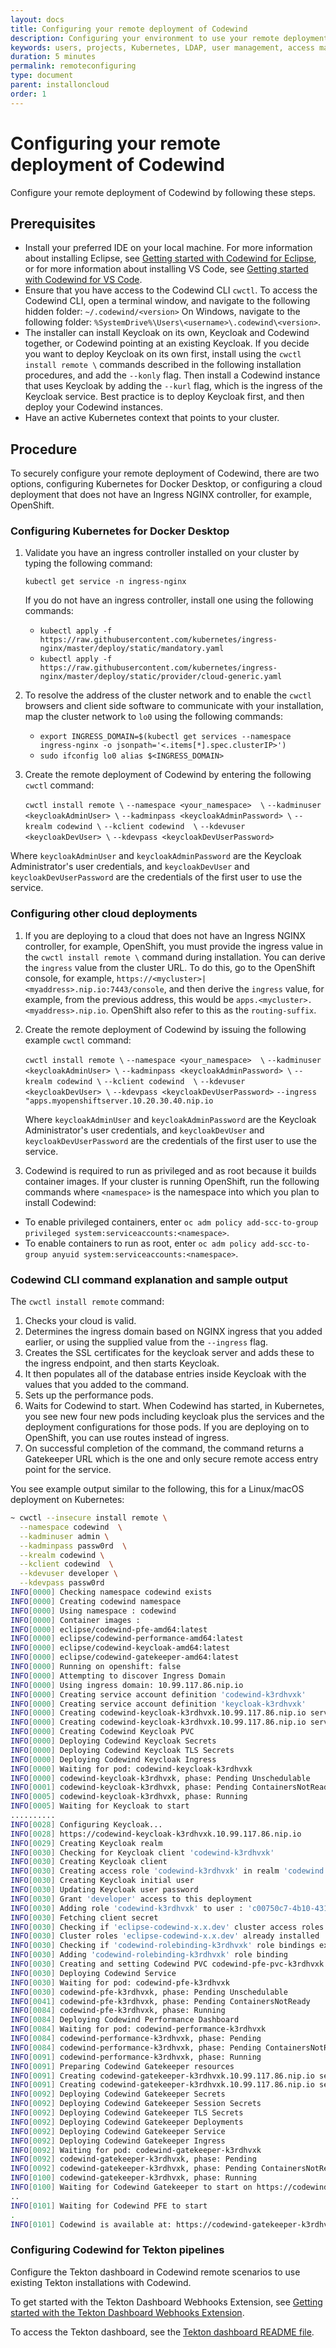 ```yaml
---
layout: docs
title: Configuring your remote deployment of Codewind
description: Configuring your environment to use your remote deployment of Codewind
keywords: users, projects, Kubernetes, LDAP, user management, access management, login, deployment, pod, security, securing cloud connection
duration: 5 minutes
permalink: remoteconfiguring
type: document
parent: installoncloud
order: 1
---
```


# Configuring your remote deployment of Codewind

Configure your remote deployment of Codewind by following these steps. 

## Prerequisites
- Install your preferred IDE on your local machine. For more information about installing Eclipse, see [Getting started with Codewind for Eclipse](mdteclipsegettingstarted.html), or for more information about installing VS Code, see [Getting started with Codewind for VS Code](mdt-vsc-getting-started.html).
- Ensure that you have access to the Codewind CLI `cwctl`. To access the Codewind CLI, open a terminal window, and navigate to the following hidden folder: `~/.codewind/<version>` On Windows, navigate to the following folder: `%SystemDrive%\Users\<username>\.codewind\<version>`.
- The installer can install Keycloak on its own, Keycloak and Codewind together, or Codewind pointing at an existing Keycloak. If you decide you want to deploy Keycloak on its own first, install using the `cwctl install remote \` commands described in the following installation procedures, and add the `--konly` flag. Then install a Codewind instance that uses Keycloak by adding the `--kurl` flag, which is the ingress of the Keycloak service. Best practice is to deploy Keycloak first, and then deploy your Codewind instances.
- Have an active Kubernetes context that points to your cluster.

## Procedure

To securely configure your remote deployment of Codewind, there are two options, configuring Kubernetes for Docker Desktop, or configuring a cloud deployment that does not have an Ingress NGINX controller, for example, OpenShift. 

### Configuring Kubernetes for Docker Desktop

1. Validate you have an ingress controller installed on your cluster by typing the following command:

   `kubectl get service -n ingress-nginx`

   If you do not have an ingress controller, install one using the following commands:

   - `kubectl apply -f https://raw.githubusercontent.com/kubernetes/ingress-nginx/master/deploy/static/mandatory.yaml`
   - `kubectl apply -f https://raw.githubusercontent.com/kubernetes/ingress-nginx/master/deploy/static/provider/cloud-generic.yaml`

2. To resolve the address of the cluster network and to enable the `cwctl` browsers and client side software to communicate with your installation, map the cluster network to `lo0` using the following commands:

   - `export INGRESS_DOMAIN=$(kubectl get services --namespace ingress-nginx -o jsonpath='<.items[*].spec.clusterIP>')`
   - `sudo ifconfig lo0 alias $<INGRESS_DOMAIN>`

3. Create the remote deployment of Codewind by entering the following `cwctl` command: 

   `cwctl install remote \`
     `--namespace <your_namespace>  \`
     `--kadminuser <keycloakAdminUser> \`
     `--kadminpass <keycloakAdminPassword> \`
     `--krealm codewind \`
     `--kclient codewind  \`
     `--kdevuser <keycloakDevUser> \`
     `--kdevpass <keycloakDevUserPassword>`

  Where `keycloakAdminUser` and `keycloakAdminPassword` are the Keycloak Administrator's user credentials, and `keycloakDevUser` and `keycloakDevUserPassword` are the credentials of the first user to use the service.  

### Configuring other cloud deployments

1. If you are deploying to a cloud that does not have an Ingress NGINX controller, for example, OpenShift, you must provide the ingress value in the `cwctl install remote \` command during installation. You can derive the `ingress` value from the cluster URL. To do this, go to the OpenShift console, for example, `https://<mycluster>|<myaddress>.nip.io:7443/console`, and then derive the `ingress` value, for example, from the previous address, this would be `apps.<mycluster>.<myaddress>.nip.io`. OpenShift also refer to this as the `routing-suffix`. 

2. Create the remote deployment of Codewind by issuing the following example `cwctl` command: 

   `cwctl install remote \`
     `--namespace <your_namespace>  \`
     `--kadminuser <keycloakAdminUser> \`
     `--kadminpass <keycloakAdminPassword> \`
     `--krealm codewind \`
     `--kclient codewind  \`
     `--kdevuser <keycloakDevUser> \`
     `--kdevpass <keycloakDevUserPassword>`
     `--ingress "apps.myopenshiftserver.10.20.30.40.nip.io`

   Where `keycloakAdminUser` and `keycloakAdminPassword` are the Keycloak Administrator's user credentials, and `keycloakDevUser` and `keycloakDevUserPassword` are the credentials of the first user to use the service. 

3. Codewind is required to run as privileged and as root because it builds container images. If your cluster is running OpenShift, run the following commands where `<namespace>` is the namespace into which you plan to install Codewind:
- To enable privileged containers, enter `oc adm policy add-scc-to-group privileged system:serviceaccounts:<namespace>`.
- To enable containers to run as root, enter `oc adm policy add-scc-to-group anyuid system:serviceaccounts:<namespace>`.

### Codewind CLI command explanation and sample output

The `cwctl install remote` command:

1. Checks your cloud is valid.
2. Determines the ingress domain based on NGINX ingress that you added earlier, or using the supplied value from the `--ingress` flag. 
3. Creates the SSL certificates for the keycloak server and adds these to the ingress endpoint, and then starts Keycloak. 
4. It then populates all of the database entries inside Keycloak with the values that you added to the command. 
5. Sets up the performance pods.
6. Waits for Codewind to start. When Codewind has started, in Kubernetes, you see new four new pods including keycloak plus the services and the deployment configurations for those pods. If you are deploying on to OpenShift, you can use routes instead of ingress. 
7. On successful completion of the command, the command returns a Gatekeeper URL which is the one and only secure remote access entry point for the service. 

You see example output similar to the following, this for a Linux/macOS deployment on Kubernetes:

```sh
~ cwctl --insecure install remote \
  --namespace codewind  \
  --kadminuser admin \
  --kadminpass passw0rd  \
  --krealm codewind \
  --kclient codewind  \
  --kdevuser developer \
  --kdevpass passw0rd
INFO[0000] Checking namespace codewind exists
INFO[0000] Creating codewind namespace
INFO[0000] Using namespace : codewind
INFO[0000] Container images :
INFO[0000] eclipse/codewind-pfe-amd64:latest
INFO[0000] eclipse/codewind-performance-amd64:latest
INFO[0000] eclipse/codewind-keycloak-amd64:latest
INFO[0000] eclipse/codewind-gatekeeper-amd64:latest
INFO[0000] Running on openshift: false
INFO[0000] Attempting to discover Ingress Domain
INFO[0000] Using ingress domain: 10.99.117.86.nip.io
INFO[0000] Creating service account definition 'codewind-k3rdhvxk'
INFO[0000] Creating service account definition 'keycloak-k3rdhvxk'
INFO[0000] Creating codewind-keycloak-k3rdhvxk.10.99.117.86.nip.io server Key
INFO[0000] Creating codewind-keycloak-k3rdhvxk.10.99.117.86.nip.io server certificate
INFO[0000] Creating Codewind Keycloak PVC
INFO[0000] Deploying Codewind Keycloak Secrets
INFO[0000] Deploying Codewind Keycloak TLS Secrets
INFO[0000] Deploying Codewind Keycloak Ingress
INFO[0000] Waiting for pod: codewind-keycloak-k3rdhvxk
INFO[0000] codewind-keycloak-k3rdhvxk, phase: Pending Unschedulable
INFO[0001] codewind-keycloak-k3rdhvxk, phase: Pending ContainersNotReady
INFO[0005] codewind-keycloak-k3rdhvxk, phase: Running
INFO[0005] Waiting for Keycloak to start
..........
INFO[0028] Configuring Keycloak...
INFO[0028] https://codewind-keycloak-k3rdhvxk.10.99.117.86.nip.io
INFO[0029] Creating Keycloak realm
INFO[0030] Checking for Keycloak client 'codewind-k3rdhvxk'
INFO[0030] Creating Keycloak client
INFO[0030] Creating access role 'codewind-k3rdhvxk' in realm 'codewind'
INFO[0030] Creating Keycloak initial user
INFO[0030] Updating Keycloak user password
INFO[0030] Grant 'developer' access to this deployment
INFO[0030] Adding role 'codewind-k3rdhvxk' to user : 'c00750c7-4b10-4317-b328-e21c4c930913'
INFO[0030] Fetching client secret
INFO[0030] Checking if 'eclipse-codewind-x.x.dev' cluster access roles are installed
INFO[0030] Cluster roles 'eclipse-codewind-x.x.dev' already installed
INFO[0030] Checking if 'codewind-rolebinding-k3rdhvxk' role bindings exist
INFO[0030] Adding 'codewind-rolebinding-k3rdhvxk' role binding
INFO[0030] Creating and setting Codewind PVC codewind-pfe-pvc-k3rdhvxk to 1Gi
INFO[0030] Deploying Codewind Service
INFO[0030] Waiting for pod: codewind-pfe-k3rdhvxk
INFO[0030] codewind-pfe-k3rdhvxk, phase: Pending Unschedulable
INFO[0041] codewind-pfe-k3rdhvxk, phase: Pending ContainersNotReady
INFO[0084] codewind-pfe-k3rdhvxk, phase: Running
INFO[0084] Deploying Codewind Performance Dashboard
INFO[0084] Waiting for pod: codewind-performance-k3rdhvxk
INFO[0084] codewind-performance-k3rdhvxk, phase: Pending
INFO[0084] codewind-performance-k3rdhvxk, phase: Pending ContainersNotReady
INFO[0091] codewind-performance-k3rdhvxk, phase: Running
INFO[0091] Preparing Codewind Gatekeeper resources
INFO[0091] Creating codewind-gatekeeper-k3rdhvxk.10.99.117.86.nip.io server Key
INFO[0091] Creating codewind-gatekeeper-k3rdhvxk.10.99.117.86.nip.io server certificate
INFO[0092] Deploying Codewind Gatekeeper Secrets
INFO[0092] Deploying Codewind Gatekeeper Session Secrets
INFO[0092] Deploying Codewind Gatekeeper TLS Secrets
INFO[0092] Deploying Codewind Gatekeeper Deployments
INFO[0092] Deploying Codewind Gatekeeper Service
INFO[0092] Deploying Codewind Gatekeeper Ingress
INFO[0092] Waiting for pod: codewind-gatekeeper-k3rdhvxk
INFO[0092] codewind-gatekeeper-k3rdhvxk, phase: Pending
INFO[0092] codewind-gatekeeper-k3rdhvxk, phase: Pending ContainersNotReady
INFO[0100] codewind-gatekeeper-k3rdhvxk, phase: Running
INFO[0100] Waiting for Codewind Gatekeeper to start on https://codewind-gatekeeper-k3rdhvxk.10.99.117.86.nip.io
..
INFO[0101] Waiting for Codewind PFE to start
.
INFO[0101] Codewind is available at: https://codewind-gatekeeper-k3rdhvxk.10.99.117.86.nip.io
```

### Configuring Codewind for Tekton pipelines

Configure the Tekton dashboard in Codewind remote scenarios to use existing Tekton installations with Codewind.

To get started with the Tekton Dashboard Webhooks Extension, see [Getting started with the Tekton Dashboard Webhooks Extension](https://github.com/tektoncd/experimental/blob/master/webhooks-extension/docs/GettingStarted.md).

To access the Tekton dashboard, see the [Tekton dashboard README file](https://github.com/tektoncd/dashboard#install-on-openshift).